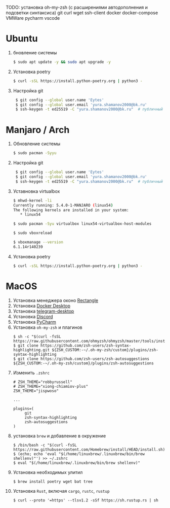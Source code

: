 TODO: установка oh-my-zsh (с расширениями автодополнения и подсветки синтаксиса) git curl wget ssh-client docker docker-compose VMWare pycharm vscode


# Ubuntu

1.  бновление системы
    ```bash
    $ sudo apt update -y && sudo apt upgrade -y
    ```
    
3.  Установка poetry
    ```bash
    $ curl -sSL https://install.python-poetry.org | python3 -
    ```

3. Настройка git
   ```bash
    $ git config --global user.name 'Eytes'
    $ git config --global user.email 'yura.shamanov2000@bk.ru'
    $ ssh-keygen -t ed25519 -C "yura.shamanov2000@bk.ru"  # публичный ключ необходимо добавить на GitHub
   ```
    

# Manjaro / Arch

1. Обновление системы
   ```bash
   $ sudo pacman -Syyu
   ```
   
2. Настройка git
   ```bash
    $ git config --global user.name 'Eytes'
    $ git config --global user.email 'yura.shamanov2000@bk.ru'
    $ ssh-keygen -t ed25519 -C "yura.shamanov2000@bk.ru"  # публичный ключ необходимо добавить на GitHub
   ```
   
3. Уставновка virtualbox
   ```bash
   $ mhwd-kernel -li
   Currently running: 5.4.0-1-MANJARO (linux54)
   The following kernels are installed in your system:
      * linux54
   ```
   ```bash
   $ sudo pacman -Syu virtualbox linux54-virtualbox-host-modules
   ```
   ```bash
   $ sudo vboxreload
   ```
   ```bash
   $ vboxmanage --version
   6.1.14r140239
   ```
   
3.  Установка poetry
    ```bash
    $ curl -sSL https://install.python-poetry.org | python3 -
    ```

# MacOS

1. Установка менеджера оконо [Rectangle](https://rectangleapp.com)
2. Установка [Docker Desktop](https://docs.docker.com/desktop/install/mac-install/)
3. Установка [telegram-desktop](https://macos.telegram.org)
4. Установка [Discord](https://discord.com/download)
5. Установка [PyCharm](https://www.jetbrains.com/pycharm/download/?section=mac)
6. Установка `oh-my-zsh` и плагинов
   ```shell
   $ sh -c "$(curl -fsSL https://raw.githubusercontent.com/ohmyzsh/ohmyzsh/master/tools/install.sh)"
   $ git clone https://github.com/zsh-users/zsh-syntax-highlighting.git ${ZSH_CUSTOM:-~/.oh-my-zsh/custom}/plugins/zsh-syntax-highlighting
   $ git clone https://github.com/zsh-users/zsh-autosuggestions ${ZSH_CUSTOM:-~/.oh-my-zsh/custom}/plugins/zsh-autosuggestions
   ```
7. Изменить `.zshrc`
   ```shell
   # ZSH_THEME="robbyrussell"
   # ZSH_THEME="xiong-chiamiov-plus"
   ZSH_THEME="jispwoso"

   ...

   plugins=(
        git
        zsh-syntax-highlighting
        zsh-autosuggestions   
   )
   ```
8. установка `brew` и добавление в окружение
   ```shell
   $ /bin/bash -c "$(curl -fsSL https://raw.githubusercontent.com/Homebrew/install/HEAD/install.sh)"
   $ (echo; echo 'eval "$(/home/linuxbrew/.linuxbrew/bin/brew shellenv)"') >> ~/.zshrc
   $ eval "$(/home/linuxbrew/.linuxbrew/bin/brew shellenv)"
   ```
9. Установка необходимых улитил
   ```shell
   $ brew install poetry wget bat tree
   ```
10. Установка `Rust`, включая `cargo`, `rustc`, `rustup`
    ```shell
    $ curl --proto '=https' --tlsv1.2 -sSf https://sh.rustup.rs | sh
    ```
